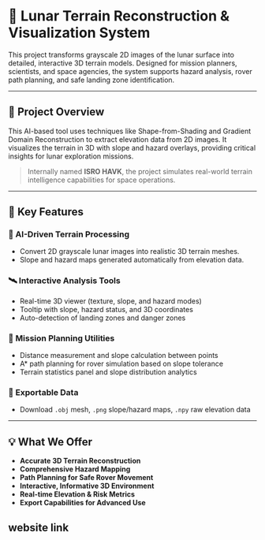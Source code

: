 # 🌌 Lunar Terrain Reconstruction & Visualization System

This project transforms grayscale 2D images of the lunar surface into detailed, interactive 3D terrain models. Designed for mission planners, scientists, and space agencies, the system supports hazard analysis, rover path planning, and safe landing zone identification.

---

## 🚀 Project Overview

This AI-based tool uses techniques like Shape-from-Shading and Gradient Domain Reconstruction to extract elevation data from 2D images. It visualizes the terrain in 3D with slope and hazard overlays, providing critical insights for lunar exploration missions.

> Internally named **ISRO HAVK**, the project simulates real-world terrain intelligence capabilities for space operations.

---

## 🌟 Key Features

### 🧠 AI-Driven Terrain Processing
- Convert 2D grayscale lunar images into realistic 3D terrain meshes.
- Slope and hazard maps generated automatically from elevation data.

### 🛰️ Interactive Analysis Tools
- Real-time 3D viewer (texture, slope, and hazard modes)
- Tooltip with slope, hazard status, and 3D coordinates
- Auto-detection of landing zones and danger zones

### 🔧 Mission Planning Utilities
- Distance measurement and slope calculation between points
- A* path planning for rover simulation based on slope tolerance
- Terrain statistics panel and slope distribution analytics

### 💾 Exportable Data
- Download `.obj` mesh, `.png` slope/hazard maps, `.npy` raw elevation data

---

## 💡 What We Offer

- **Accurate 3D Terrain Reconstruction**
- **Comprehensive Hazard Mapping**
- **Path Planning for Safe Rover Movement**
- **Interactive, Informative 3D Environment**
- **Real-time Elevation & Risk Metrics**
- **Export Capabilities for Advanced Use**

## website link 

